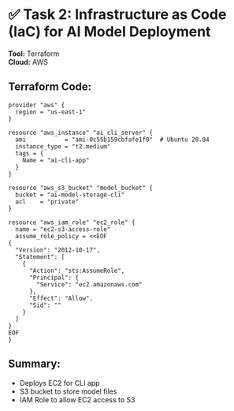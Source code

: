 # ✅ Task 2: Infrastructure as Code (IaC) for AI Model Deployment

**Tool:** Terraform  
**Cloud:** AWS

## Terraform Code:
```hcl
provider "aws" {
  region = "us-east-1"
}

resource "aws_instance" "ai_cli_server" {
  ami           = "ami-0c55b159cbfafe1f0"  # Ubuntu 20.04
  instance_type = "t2.medium"
  tags = {
    Name = "ai-cli-app"
  }
}

resource "aws_s3_bucket" "model_bucket" {
  bucket = "ai-model-storage-cli"
  acl    = "private"
}

resource "aws_iam_role" "ec2_role" {
  name = "ec2-s3-access-role"
  assume_role_policy = <<EOF
{
  "Version": "2012-10-17",
  "Statement": [
    {
      "Action": "sts:AssumeRole",
      "Principal": {
        "Service": "ec2.amazonaws.com"
      },
      "Effect": "Allow",
      "Sid": ""
    }
  ]
}
EOF
}
```

## Summary:
- Deploys EC2 for CLI app
- S3 bucket to store model files
- IAM Role to allow EC2 access to S3
